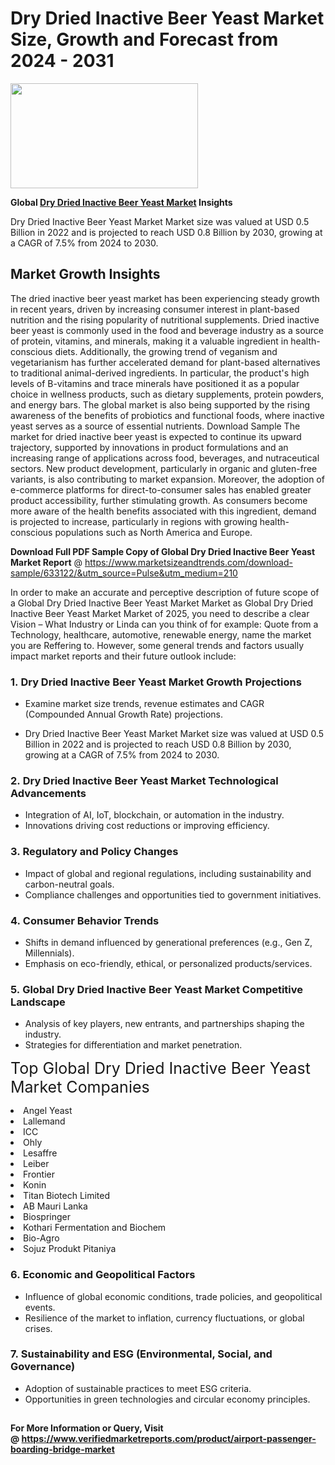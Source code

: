 <H1>Dry Dried Inactive Beer Yeast Market Size, Growth and Forecast from 2024 - 2031</H1><img class="aligncenter size-medium wp-image-584254" src="https://thirdeyenews.in/wp-content/uploads/2024/09/Global-Market-Research-300x168.jpeg" alt="" width="300" height="168" /><p><strong>Global&nbsp;<a href="https://www.marketsizeandtrends.com/download-sample/633122/&amp;utm_source=Pulse&amp;utm_medium=210">Dry Dried Inactive Beer Yeast Market</a> Insights</strong></p><p>Dry Dried Inactive Beer Yeast Market Market size was valued at USD 0.5 Billion in 2022 and is projected to reach USD 0.8 Billion by 2030, growing at a CAGR of 7.5% from 2024 to 2030.</p><p><h2>Market Growth Insights</h2> The dried inactive beer yeast market has been experiencing steady growth in recent years, driven by increasing consumer interest in plant-based nutrition and the rising popularity of nutritional supplements. Dried inactive beer yeast is commonly used in the food and beverage industry as a source of protein, vitamins, and minerals, making it a valuable ingredient in health-conscious diets. Additionally, the growing trend of veganism and vegetarianism has further accelerated demand for plant-based alternatives to traditional animal-derived ingredients. In particular, the product's high levels of B-vitamins and trace minerals have positioned it as a popular choice in wellness products, such as dietary supplements, protein powders, and energy bars. The global market is also being supported by the rising awareness of the benefits of probiotics and functional foods, where inactive yeast serves as a source of essential nutrients. Download Sample The market for dried inactive beer yeast is expected to continue its upward trajectory, supported by innovations in product formulations and an increasing range of applications across food, beverages, and nutraceutical sectors. New product development, particularly in organic and gluten-free variants, is also contributing to market expansion. Moreover, the adoption of e-commerce platforms for direct-to-consumer sales has enabled greater product accessibility, further stimulating growth. As consumers become more aware of the health benefits associated with this ingredient, demand is projected to increase, particularly in regions with growing health-conscious populations such as North America and Europe. </p><p><span class=""><strong>Download Full PDF Sample Copy of Global Dry Dried Inactive Beer Yeast Market Report</strong> @ <a href="https://www.marketsizeandtrends.com/download-sample/633122/&amp;utm_source=Pulse&amp;utm_medium=210" target="_blank">https://www.marketsizeandtrends.com/download-sample/633122/&amp;utm_source=Pulse&amp;utm_medium=210</a></span></p><p>In order to make an accurate and perceptive description of future scope of a Global&nbsp;Dry Dried Inactive Beer Yeast Market Market as Global&nbsp;Dry Dried Inactive Beer Yeast Market Market of 2025, you need to describe a clear Vision &ndash; What Industry or Linda can you think of for example: Quote from a Technology, healthcare, automotive, renewable energy, name the market you are Reffering to. However, some general trends and factors usually impact market reports and their future outlook include:</p><h3>1.&nbsp;<strong>Dry Dried Inactive Beer Yeast Market Growth Projections</strong></h3><ul><li>Examine market size trends, revenue estimates and CAGR (Compounded Annual Growth Rate) projections.</li><li><p>Dry Dried Inactive Beer Yeast Market Market size was valued at USD 0.5 Billion in 2022 and is projected to reach USD 0.8 Billion by 2030, growing at a CAGR of 7.5% from 2024 to 2030.</p></li></ul><h3>2.&nbsp;<strong>Dry Dried Inactive Beer Yeast Market Technological Advancements</strong></h3><ul><li>Integration of AI, IoT, blockchain, or automation in the industry.</li><li>Innovations driving cost reductions or improving efficiency.</li></ul><h3>3.&nbsp;<strong>Regulatory and Policy Changes</strong></h3><ul><li>Impact of global and regional regulations, including sustainability and carbon-neutral goals.</li><li>Compliance challenges and opportunities tied to government initiatives.</li></ul><h3>4.&nbsp;<strong>Consumer Behavior Trends</strong></h3><ul><li>Shifts in demand influenced by generational preferences (e.g., Gen Z, Millennials).</li><li>Emphasis on eco-friendly, ethical, or personalized products/services.</li></ul><h3>5.&nbsp;<strong>Global Dry Dried Inactive Beer Yeast Market Competitive Landscape</strong></h3><ul><li>Analysis of key players, new entrants, and partnerships shaping the industry.</li><li>Strategies for differentiation and market penetration.</li></ul><p data-pm-slice="1 1 []"><span style="color: inherit; font-family: inherit; font-size: 25px;">Top Global Dry Dried Inactive Beer Yeast Market Companies</span></p><div class="" data-test-id=""><p><li>Angel Yeast</li><li> Lallemand</li><li> ICC</li><li> Ohly</li><li> Lesaffre</li><li> Leiber</li><li> Frontier</li><li> Konin</li><li> Titan Biotech Limited</li><li> AB Mauri Lanka</li><li> Biospringer</li><li> Kothari Fermentation and Biochem</li><li> Bio-Agro</li><li> Sojuz Produkt Pitaniya</li></p></div><h3>6.&nbsp;<strong>Economic and Geopolitical Factors</strong></h3><ul><li>Influence of global economic conditions, trade policies, and geopolitical events.</li><li>Resilience of the market to inflation, currency fluctuations, or global crises.</li></ul><h3>7.&nbsp;<strong>Sustainability and ESG (Environmental, Social, and Governance)</strong></h3><ul><li>Adoption of sustainable practices to meet ESG criteria.</li><li>Opportunities in green technologies and circular economy principles.</li></ul><h2><strong style="font-size: 14px;">For More Information or Query, Visit @&nbsp;</strong><a style="background-color: #ffffff; font-size: 14px;" href="https://www.marketsizeandtrends.com/report/dry-dried-inactive-beer-yeast-market/" target="_blank">https://www.verifiedmarketreports.com/product/airport-passenger-boarding-bridge-market</a></h2>

